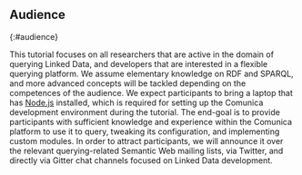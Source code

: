 ## Audience
{:#audience}

This tutorial focuses on all researchers that are active in the domain of querying Linked Data,
and developers that are interested in a flexible querying platform.
We assume elementary knowledge on RDF and SPARQL,
and more advanced concepts will be tackled depending on the competences of the audience.
We expect participants to bring a laptop that has [Node.js](https://nodejs.org/) installed,
which is required for setting up the Comunica development environment during the tutorial.
The end-goal is to provide participants with sufficient knowledge and experience within the Comunica platform
to use it to query, tweaking its configuration, and implementing custom modules.
In order to attract participants,
we will announce it over the relevant querying-related Semantic Web mailing lists,
via Twitter, and directly via Gitter chat channels focused on Linked Data development.
